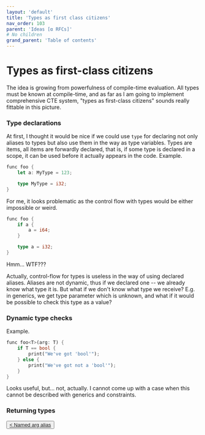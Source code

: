 ```yaml
---
layout: 'default'
title: 'Types as first class citizens'
nav_order: 103
parent: 'Ideas [α RFCs]'
# No children
grand_parent: 'Table of contents'
---
```


# Types as first-class citizens

The idea is growing from powerfulness of compile-time evaluation. All types must be known at compile-time, and as far as
I am going to implement comprehensive CTE system, "types as first-class citizens" sounds really fittable in this
picture.

### Type declarations

At first, I thought it would be nice if we could use `type` for declaring not only aliases to types but also use them in
the way as type variables. Types are items, all items are forwardly declared, that is, if some type is declared in a
scope, it can be used before it actually appears in the code. Example.
```rust
func foo {
    let a: MyType = 123;

    type MyType = i32;
}
```

For me, it looks problematic as the control flow with types would be either impossible or weird.
```rust
func foo {
    if a {
        a = i64;
    }

    type a = i32;
}
```
Hmm... WTF???

Actually, control-flow for types is useless in the way of using declared aliases. Aliases are not dynamic, thus if we
declared one -- we already know what type it is. But what if we don't know what type we receive? E.g. in generics, we
get type parameter which is unknown, and what if it would be possible to check this type as a value?

### Dynamic type checks

Example.
```rust
func foo<T>(arg: T) {
    if T == bool {
        print("We've got 'bool'");
    } else {
        print("We've got not a 'bool'");
    }
}
```

Looks useful, but... not, actually. I cannot come up with a case when this cannot be described with generics and
constraints.

### Returning types
<div class="nav-btn-block">
    <button class="nav-btn left">
    <a class="link" href="/Jacy-Dev-Book/ideas/named-arg-alias.html">< Named arg alias</a>
</button>

    
</div>
